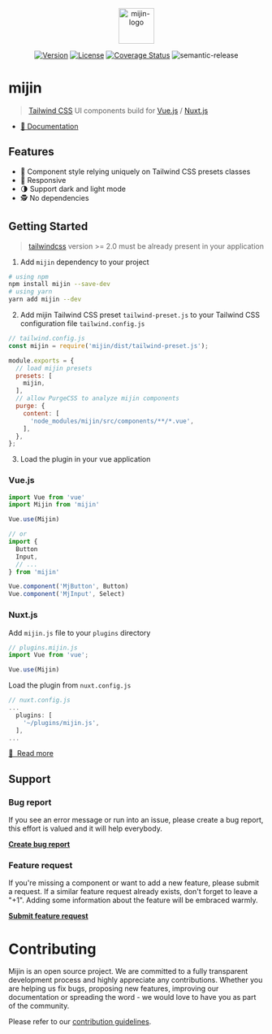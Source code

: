 <p align="center">
  <img alt="mijin-logo" height="70" alt="mijin logo" src="https://user-images.githubusercontent.com/8327054/105704502-3ff65f80-5f52-11eb-8862-57ea49668516.png"/>
</p>

<p align="center">
  <a href="https://www.npmjs.com/package/mijin"><img src="https://img.shields.io/npm/v/mijin.svg?sanitize=true" alt="Version"></a>
  <a href="https://www.npmjs.com/package/mijin"><img src="https://img.shields.io/npm/l/vue.svg?sanitize=true" alt="License"></a>
  <a href="https://codecov.io/github/lecoueyl/mijin"><img src="https://img.shields.io/codecov/c/github/lecoueyl/mijin.svg?sanitize=true" alt="Coverage Status"></a>
  <img src="https://img.shields.io/badge/%20%20%F0%9F%93%A6%F0%9F%9A%80-semantic--release-e10079.svg" alt="semantic-release"></a>
</p>

# mijin

> [Tailwind CSS](https://tailwindcss.com) UI components build for [Vue.js](https://vuejs.org) / [Nuxt.js](https://nuxtjs.org)

- [📖 Documentation](https://lecoueyl.github.io/mijin.web/docs)

## Features

- 💅 Component style relying uniquely on Tailwind CSS presets classes
- 📱 Responsive
- 🌗 Support dark and light mode
- 🕵️ No dependencies

## Getting Started

> [tailwindcss](https://tailwindcss.com) version >= 2.0 must be already present in your application

1. Add `mijin` dependency to your project

```bash
# using npm
npm install mijin --save-dev
# using yarn
yarn add mijin --dev
```

2. Add mijin Tailwind CSS preset `tailwind-preset.js` to your Tailwind CSS configuration file `tailwind.config.js`

```javascript
// tailwind.config.js
const mijin = require('mijin/dist/tailwind-preset.js');

module.exports = {
  // load mijin presets
  presets: [
    mijin,
  ],
  // allow PurgeCSS to analyze mijin components
  purge: {
    content: [
      'node_modules/mijin/src/components/**/*.vue',
    ],
  },
};
```

3. Load the plugin in your vue application

### Vue.js

```javascript
import Vue from 'vue'
import Mijin from 'mijin'

Vue.use(Mijin)

// or
import {
  Button
  Input,
  // ...
} from 'mijin'

Vue.component('MjButton', Button)
Vue.component('MjInput', Select)
```

### Nuxt.js

Add `mijin.js` file to your `plugins` directory

```javascript
// plugins.mijin.js
import Vue from 'vue';

Vue.use(Mijin)
```

Load the plugin from `nuxt.config.js`

```javascript
// nuxt.config.js
...
  plugins: [
    '~/plugins/mijin.js',
  ],
...
```

[📖 &nbsp;Read more](https://lecoueyl.github.io/mijin.web/docs/general/getting-started/)
## Support

### Bug report

If you see an error message or run into an issue, please create a bug report, this effort is valued and it will help everybody.

[**Create bug report**](https://github.com/lecoueyl/mijin/issues/new?assignees=&labels=bug&template=bug_report.md&title=)

### Feature request

If you're missing a component or want to add a new feature, please submit a request.
If a similar feature request already exists, don't forget to leave a "+1". Adding some information about the feature will be embraced warmly.

[**Submit feature request**](https://github.com/lecoueyl/mijin/issues/new?assignees=&labels=enhancement&template=feature_request.md&title=)

# Contributing

Mijin is an open source project. We are committed to a fully transparent development process and highly appreciate any contributions. Whether you are helping us fix bugs, proposing new features, improving our documentation or spreading the word - we would love to have you as part of the community.

Please refer to our [contribution guidelines](./CONTRIBUTING.md).
